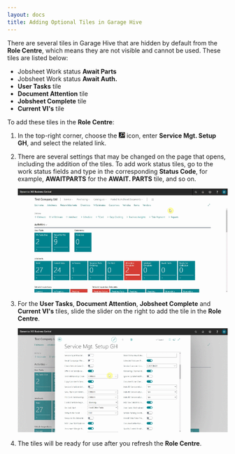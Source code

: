 ```yaml
---
layout: docs
title: Adding Optional Tiles in Garage Hive
---
```


There are several tiles in Garage Hive that are hidden by default from the **Role Centre**, which means they are not visible and cannot be used. These tiles are listed below:
   * Jobsheet Work status **Await Parts**
   * Jobsheet Work status **Await Auth.**
   * **User Tasks** tile
   * **Document Attention** tile
   * **Jobsheet Complete** tile
   * **Current VI's** tile

To add these tiles in the **Role Centre**:
1. In the top-right corner, choose the ![](media/search_icon.png) icon, enter **Service Mgt. Setup GH**, and select the related link.
2. There are several settings that may be changed on the page that opens, including the addition of the tiles. To add work status tiles, go to the work status fields and type in the corresponding **Status Code**, for example, **AWAITPARTS** for the **AWAIT. PARTS** tile, and so on.

   ![](media/garagehive-optional-tiles1.gif)

3. For the **User Tasks**, **Document Attention**, **Jobsheet Complete** and **Current VI's** tiles, slide the slider on the right to add the tile in the **Role Centre**.

   ![](media/garagehive-optional-tiles2.gif)

4. The tiles will be ready for use after you refresh the **Role Centre**.
